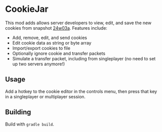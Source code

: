 # CookieJar

This mod adds allows server developers to view, edit, and save the new cookies from snapshot [24w03a](https://www.minecraft.net/en-us/article/minecraft-snapshot-24w03a). Features include:

- Add, remove, edit, and send cookies
- Edit cookie data as string or byte array
- Import/export cookies to file
- Optionally ignore cookie and transfer packets
- Simulate a transfer packet, including from singleplayer (no need to set up two servers anymore!)

## Usage

Add a hotkey to the cookie editor in the controls menu, then press that key in a singleplayer or multiplayer session.

## Building

Build with `gradle build`.
